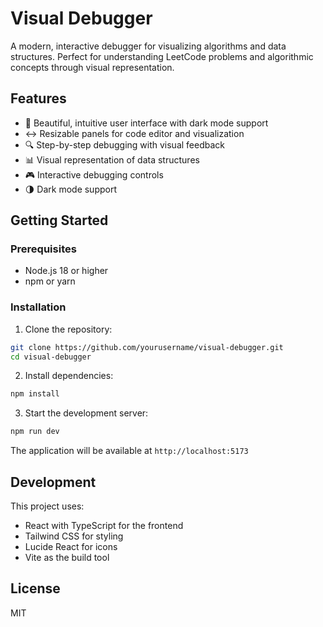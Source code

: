 # Visual Debugger

A modern, interactive debugger for visualizing algorithms and data structures. Perfect for understanding LeetCode problems and algorithmic concepts through visual representation.

## Features

- 🎨 Beautiful, intuitive user interface with dark mode support
- ↔️ Resizable panels for code editor and visualization
- 🔍 Step-by-step debugging with visual feedback
- 📊 Visual representation of data structures
- 🎮 Interactive debugging controls
- 🌗 Dark mode support

## Getting Started

### Prerequisites

- Node.js 18 or higher
- npm or yarn

### Installation

1. Clone the repository:
```bash
git clone https://github.com/yourusername/visual-debugger.git
cd visual-debugger
```

2. Install dependencies:
```bash
npm install
```

3. Start the development server:
```bash
npm run dev
```

The application will be available at `http://localhost:5173`

## Development

This project uses:
- React with TypeScript for the frontend
- Tailwind CSS for styling
- Lucide React for icons
- Vite as the build tool

## License

MIT